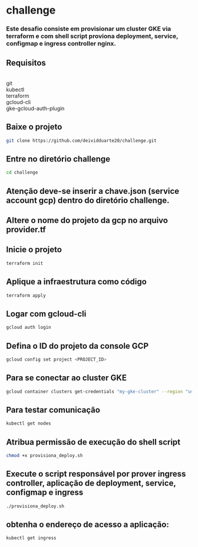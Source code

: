# challenge

### Este desafio consiste em provisionar um cluster GKE via terraform e com shell script proviona deployment, service, configmap e ingress controller nginx.

## Requisitos


</br>git
</br>kubectl
</br>terraform
</br>gcloud-cli
</br>gke-gcloud-auth-plugin

## Baixe o projeto
```bash
git clone https://github.com/deividduarte20/challenge.git
```

## Entre no diretório challenge
```bash
cd challenge 
```

## Atenção deve-se inserir a chave.json (service account gcp) dentro do diretório challenge.
## Altere o nome do projeto da gcp no arquivo provider.tf 

## Inicie o projeto
```bash
terraform init
```

## Aplique a infraestrutura como código
```bash
terraform apply
```

## Logar com gcloud-cli
```bash
gcloud auth login
```

## Defina o ID do projeto da console GCP
```bash
gcloud config set project <PROJECT_ID>
```

## Para se conectar ao cluster GKE 
```bash
gcloud container clusters get-credentials "my-gke-cluster" --region "us-central1"
```

## Para testar comunicação 
```bash
kubectl get nodes
```

## Atribua permissão de execução do shell script
```bash
chmod +x provisiona_deploy.sh
```

## Execute o script responsável por prover ingress controller, aplicação de deployment, service, configmap e ingress
```bash
./provisiona_deploy.sh
```


## obtenha o endereço de acesso a aplicação:
```bash
kubectl get ingress 
```
